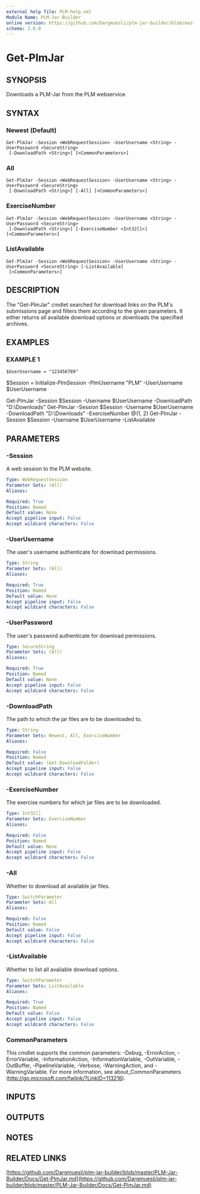 ```yaml
---
external help file: PLM-help.xml
Module Name: PLM-Jar-Builder
online version: https://github.com/Dargmuesli/plm-jar-builder/blob/master/PLM-Jar-Builder/Docs/Get-PlmJar.md
schema: 2.0.0
---
```


# Get-PlmJar

## SYNOPSIS
Downloads a PLM-Jar from the PLM webservice.

## SYNTAX

### Newest (Default)
```
Get-PlmJar -Session <WebRequestSession> -UserUsername <String> -UserPassword <SecureString>
 [-DownloadPath <String>] [<CommonParameters>]
```

### All
```
Get-PlmJar -Session <WebRequestSession> -UserUsername <String> -UserPassword <SecureString>
 [-DownloadPath <String>] [-All] [<CommonParameters>]
```

### ExerciseNumber
```
Get-PlmJar -Session <WebRequestSession> -UserUsername <String> -UserPassword <SecureString>
 [-DownloadPath <String>] [-ExerciseNumber <Int32[]>] [<CommonParameters>]
```

### ListAvailable
```
Get-PlmJar -Session <WebRequestSession> -UserUsername <String> -UserPassword <SecureString> [-ListAvailable]
 [<CommonParameters>]
```

## DESCRIPTION
The "Get-PlmJar" cmdlet searched for download links on the PLM's submissions page and filters them according to the given parameters.
It either returns all available download options or downloads the specified archives.

## EXAMPLES

### EXAMPLE 1
```
$UserUsername = "123456789"
```

$Session = Initialize-PlmSession -PlmUsername "PLM" -UserUsername $UserUsername

Get-PlmJar -Session $Session -Username $UserUsername -DownloadPath "D:\Downloads"
Get-PlmJar -Session $Session -Username $UserUsername -DownloadPath "D:\Downloads" -ExerciseNumber @(1, 2)
Get-PlmJar -Session $Session -Username $UserUsername -ListAvailable

## PARAMETERS

### -Session
A web session to the PLM website.

```yaml
Type: WebRequestSession
Parameter Sets: (All)
Aliases:

Required: True
Position: Named
Default value: None
Accept pipeline input: False
Accept wildcard characters: False
```

### -UserUsername
The user's username authenticate for download permissions.

```yaml
Type: String
Parameter Sets: (All)
Aliases:

Required: True
Position: Named
Default value: None
Accept pipeline input: False
Accept wildcard characters: False
```

### -UserPassword
The user's password authenticate for download permissions.

```yaml
Type: SecureString
Parameter Sets: (All)
Aliases:

Required: True
Position: Named
Default value: None
Accept pipeline input: False
Accept wildcard characters: False
```

### -DownloadPath
The path to which the jar files are to be downloaded to.

```yaml
Type: String
Parameter Sets: Newest, All, ExerciseNumber
Aliases:

Required: False
Position: Named
Default value: (Get-DownloadFolder)
Accept pipeline input: False
Accept wildcard characters: False
```

### -ExerciseNumber
The exercise numbers for which jar files are to be downloaded.

```yaml
Type: Int32[]
Parameter Sets: ExerciseNumber
Aliases:

Required: False
Position: Named
Default value: None
Accept pipeline input: False
Accept wildcard characters: False
```

### -All
Whether to download all available jar files.

```yaml
Type: SwitchParameter
Parameter Sets: All
Aliases:

Required: False
Position: Named
Default value: False
Accept pipeline input: False
Accept wildcard characters: False
```

### -ListAvailable
Whether to list all available download options.

```yaml
Type: SwitchParameter
Parameter Sets: ListAvailable
Aliases:

Required: True
Position: Named
Default value: False
Accept pipeline input: False
Accept wildcard characters: False
```

### CommonParameters
This cmdlet supports the common parameters: -Debug, -ErrorAction, -ErrorVariable, -InformationAction, -InformationVariable, -OutVariable, -OutBuffer, -PipelineVariable, -Verbose, -WarningAction, and -WarningVariable.
For more information, see about_CommonParameters (http://go.microsoft.com/fwlink/?LinkID=113216).

## INPUTS

## OUTPUTS

## NOTES

## RELATED LINKS

[https://github.com/Dargmuesli/plm-jar-builder/blob/master/PLM-Jar-Builder/Docs/Get-PlmJar.md](https://github.com/Dargmuesli/plm-jar-builder/blob/master/PLM-Jar-Builder/Docs/Get-PlmJar.md)

